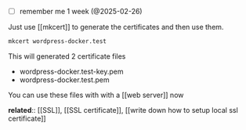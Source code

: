 
- [ ] remember me 1 week (@2025-02-26)

Just use [[mkcert]] to generate the certificates and then use them.

```bash
mkcert wordpress-docker.test
```

This will generated 2 certificate files
- wordpress-docker.test-key.pem
- wordpress-docker.test.pem

You can use these files with with a [[web server]] now

**related**:: [[SSL]], [[SSL certificate]], [[write down how to setup local ssl certificate]]